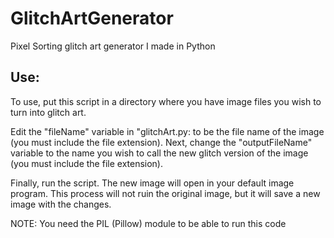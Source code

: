 # GlitchArtGenerator
Pixel Sorting glitch art generator I made in Python

## Use:
To use, put this script in a directory where you have image files you wish to turn into glitch art.

Edit the "fileName" variable in "glitchArt.py: to be the file name of the image (you must include the file extension). Next, change the "outputFileName" variable to the name you wish to call the new glitch version of the image (you must include the file extension). 

Finally, run the script. The new image will open in your default image program. This process will not ruin the original image, but it will save a new image with the changes. 

NOTE: You need the PIL (Pillow) module to be able to run this code
